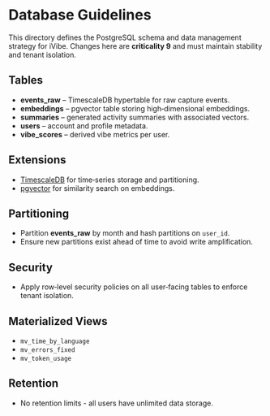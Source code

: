 # Database Guidelines

This directory defines the PostgreSQL schema and data management strategy for iVibe. Changes here are **criticality 9** and must maintain stability and tenant isolation.

## Tables
- **events_raw** – TimescaleDB hypertable for raw capture events.
- **embeddings** – pgvector table storing high‑dimensional embeddings.
- **summaries** – generated activity summaries with associated vectors.
- **users** – account and profile metadata.
- **vibe_scores** – derived vibe metrics per user.

## Extensions
- [TimescaleDB](https://www.timescale.com/) for time‑series storage and partitioning.
- [pgvector](https://github.com/pgvector/pgvector) for similarity search on embeddings.

## Partitioning
- Partition **events_raw** by month and hash partitions on `user_id`.
- Ensure new partitions exist ahead of time to avoid write amplification.

## Security
- Apply row‑level security policies on all user‑facing tables to enforce tenant isolation.

## Materialized Views
- `mv_time_by_language`
- `mv_errors_fixed`
- `mv_token_usage`

## Retention
- No retention limits - all users have unlimited data storage.
